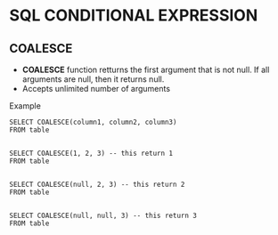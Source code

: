 # SQL CONDITIONAL EXPRESSION

## COALESCE
- **COALESCE** function retturns the first argument that is not null. If all arguments are null, then it returns null.
- Accepts unlimited number of arguments

Example

```
SELECT COALESCE(column1, column2, column3)
FROM table


SELECT COALESCE(1, 2, 3) -- this return 1
FROM table


SELECT COALESCE(null, 2, 3) -- this return 2
FROM table


SELECT COALESCE(null, null, 3) -- this return 3
FROM table
```
